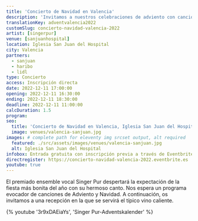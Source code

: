 ```yaml
---
title: 'Concierto de Navidad en Valencia'
description: 'Invitamos a nuestros celebraciones de adviento con canciones de navidad, dulces especiados y vino tinto caliente alemán.'
translationKey: adventvalencia2022
customSlug: concierto-navidad-valencia-2022
artist: [singerpur]
venue: [sanjuanhospital]
location: Iglesia San Juan del Hospital
city: Valencia
partners:
  - sanjuan
  - haribo
  - lidl
type: Concierto
access: Inscripción directa
date: 2022-12-11 17:00:00
opening: 2022-12-11 16:30:00
ending: 2022-12-11 18:30:00
deadline: 2022-12-11 11:00:00
calcDuration: 1.5
program:
seo:
  title: 'Concierto de Navidad en Valencia, Iglesia San Juan del Hospital'
  image: venues/valencia-sanjuan.jpg
images: # complete path for eleventy img srcset output, alt required
  featured: ./src/assets/images/venues/valencia-sanjuan.jpg
  alt: Iglesia San Juan del Hospital
infobox: Entrada gratuita con inscripción previa a través de Eventbrite. Agradecemos una pequeña donación para el lugar de la celebración.
directregister: https://concierto-navidad-valencia-2022.eventbrite.es
youtube: true
---
```


El premiado ensemble vocal Singer Pur despertará la expectación de la fiesta más bonita del año con su hermoso canto.
Nos espera un programa evocador de canciones de Adviento y Navidad. A continuación, os invitamos a una recepción en la que se servirá el típico vino caliente.

{% youtube '3r9xDAEiaYs', 'Singer Pur-Adventskalender' %}
